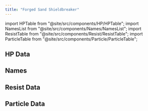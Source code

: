 ```yaml
---
title: "Forged Sand Shieldbreaker"
---
```


import HPTable from "@site/src/components/HP/HPTable";
import NamesList from "@site/src/components/Names/NamesList";
import ResistTable from "@site/src/components/Resist/ResistTable";
import ParticleTable from "@site/src/components/Particle/ParticleTable";

## HP Data

<HPTable item_key="forgedsandshieldbreaker" data_src="enemy" />

## Names

<NamesList item_key="forgedsandshieldbreaker" data_src="enemy" />

## Resist Data

<ResistTable item_key="forgedsandshieldbreaker" data_src="enemy" />

## Particle Data

<ParticleTable item_key="forgedsandshieldbreaker" data_src="enemy" />